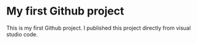 # My first Github project
This is my first Github project. I published this project directly from visual studio code.